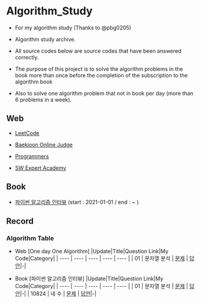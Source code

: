 # Algorithm_Study
- For my algorithm study (Thanks to @pbg0205)

- Algorithm study archive.
- All source codes below are source codes that have been answered correctly.
- The purpose of this project is to solve the algorithm problems in the book more than once before the completion of the subscription to the algorithm book 
- Also to solve one algorithm problem that not in book per day (more than 6 problems in a week). 

## Web
* [LeetCode](https://leetcode.com/)

* [Baekjoon Online Judge](https://www.acmicpc.net/)

* [Programmers](https://programmers.co.kr/)

* [SW Expert Academy](https://swexpertacademy.com/main/main.do)

## Book
* [파이썬 알고리즘 인터뷰](https://github.com/onlybooks/algorithm-interview) (start : 2021-01-01 / end : ~ ) 

## Record
### Algorithm Table  
- Web [One day One Algorithm]
|Update|Title|Question Link|My Code|Category|
    | ---- | ---- | ---- | ---- | ---- |
    | 01 | 문자열 분석 | [문제](https://www.acmicpc.net/problem/10820) | [답안](https://github.com/pbg0205/algorithm_study/blob/master/Baekjoon/src/baekjoon10820/Main.java)|-|
    
- Book [파이썬 알고리즘 인터뷰]
  |Update|Title|Question Link|My Code|Category|
    | ---- | ---- | ---- | ---- | ---- |
    | 01 | 문자열 분석 | [문제](https://www.acmicpc.net/problem/10820) | [답안](https://github.com/pbg0205/algorithm_study/blob/master/Baekjoon/src/baekjoon10820/Main.java)|-|
    | 10824 | 네 수 | [문제](https://www.acmicpc.net/problem/10824) | [답안](https://github.com/pbg0205/algorithm_study/blob/master/Baekjoon/src/baekjoon10824/Main.java)|-|
